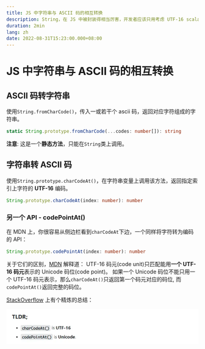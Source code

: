 ```yaml
---
title: JS 中字符串与 ASCII 码的相互转换
description: String，在 JS 中被封装得相当厉害，开发者应该只用考虑 UTF-16 scalar value 了吧。
duration: 2min
lang: zh
date: 2022-08-31T15:23:00.000+08:00
---
```


# JS 中字符串与 ASCII 码的相互转换

## ASCII 码转字符串

使用`String.fromCharCode()`，传入一或若干个 ascii 码，返回对应字符组成的字符串。

```ts
static String.prototype.fromCharCode(...codes: number[]): string
```

**注意**: 这是一个**静态方法**，只能在`String`类上调用。

## 字符串转 ASCII 码

使用`String.prototype.charCodeAt()`，在字符串变量上调用该方法，返回指定索引上字符的 **UTF-16** 编码。

```ts
String.prototype.charCodeAt(index: number): number
```

### 另一个 API - codePointAt()

在 MDN 上，你很容易从侧边栏看到`charCodeAt`下边，一个同样将字符转为编码的 API：

```ts
String.prototype.codePointAt(index: number): number
```

关于它们的区别，[MDN](https://developer.mozilla.org/en-US/docs/Web/JavaScript/Reference/Global_Objects/String/charCodeAt) 解释道： UTF-16 码元(code unit)只匹配能用**一个 UTF-16 码元**表示的 Unicode 码位(code point)。
如果一个 Unicode 码位不能只用一个 UTF-16 码元表示，那么`charCodeAt()`只返回第一个码元对应的码位,
而`codePointAt()`返回完整的码位。

[StackOverflow](https://stackoverflow.com/questions/36527642/difference-between-codepointat-and-charcodeat) 上有个精炼的总结：

![charCodeAt 和 charPointAt 的区别](../../assets/string-to-ascii/stackoverflow.webp)
